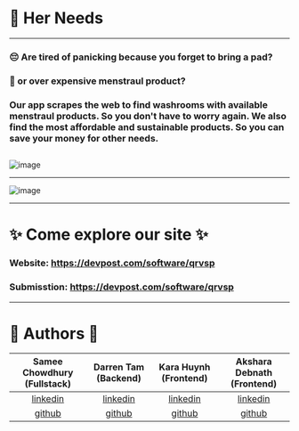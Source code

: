 # 💖 Her Needs 

** **

### 😔 Are tired of panicking because you forget to bring a pad? 
### 🤔 or over expensive menstraul product?

### Our app scrapes the web to find washrooms with available menstraul products. So you don't have to worry again. We also find the most affordable and sustainable products. So you can save your money for other needs.

## 

![image](https://user-images.githubusercontent.com/70068533/169707244-e2487c6b-a56f-43b4-a397-25129ef49951.png)

** **

![image](https://user-images.githubusercontent.com/70068533/169707433-08925a74-3f66-4494-8a02-227162ae3404.png)
 
** **

# ✨ Come explore our site ✨ 

### Website: https://devpost.com/software/qrvsp

### Submisstion: https://devpost.com/software/qrvsp

** **

# 🍃 Authors 🍃

| Samee Chowdhury (Fullstack) | Darren Tam (Backend) | Kara Huynh (Frontend) | Akshara Debnath (Frontend) |
| :-------------------------: | :------------------: | :-------------------: | :------------------------: |
|   [linkedin](https://www.linkedin.com/in/samee-chowdhury/)   | [linkedin](https://www.linkedin.com/in/darrentam1/) | [linkedin](https://www.linkedin.com/in/kara-huynh/) | [linkedin](https://www.linkedin.com/in/akshara-debnath/) |
| [github](https://github.com/oceansam) | [github](https://github.com/KaraHuynh) | [github](https://github.com/KaraHuynh) | [github](https://github.com/akshxrx) |

